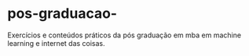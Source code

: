 # pos-graduacao-
Exercícios e conteúdos práticos da pós graduação em mba em machine learning e internet das coisas.
